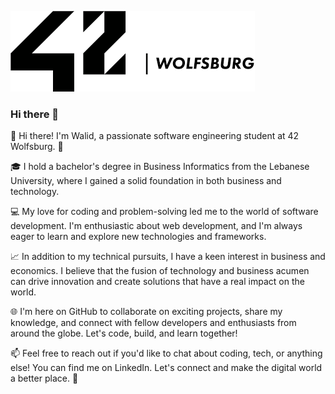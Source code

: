 ![](githubphoto.png)

### Hi there 👋

👋 Hi there! I'm Walid, a passionate software engineering student at 42 Wolfsburg. 🚀

🎓 I hold a bachelor's degree in Business Informatics from the Lebanese University, where I gained a solid foundation in both business and technology.

💻 My love for coding and problem-solving led me to the world of software development. I'm enthusiastic about web development, and I'm always eager to learn and explore new technologies and frameworks.

📈 In addition to my technical pursuits, I have a keen interest in business and economics. I believe that the fusion of technology and business acumen can drive innovation and create solutions that have a real impact on the world.

🌐 I'm here on GitHub to collaborate on exciting projects, share my knowledge, and connect with fellow developers and enthusiasts from around the globe. Let's code, build, and learn together!

📫 Feel free to reach out if you'd like to chat about coding, tech, or anything else! You can find me on LinkedIn. Let's connect and make the digital world a better place. 🌟
